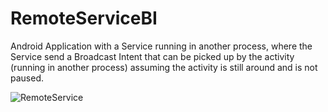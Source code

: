 RemoteServiceBI
===============

Android Application with a Service running in another process, where the Service send a Broadcast Intent that can be picked up by the activity (running in another process) assuming the activity is still around and is not paused.

![RemoteService](http://josejuansanchez.org/blogimages/android_remoteservice.png)
